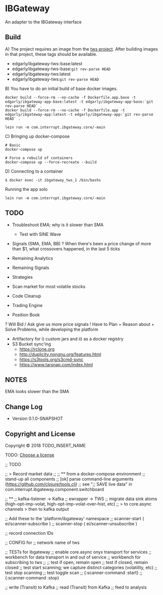 # IBGateway

An adapter to the IBGateway interface


## Build 

A) The project requires an image from the [tws project](https://github.com/twashing/tws). After building images in that project, these tags should be available.

- edgarly/ibgateway-tws-base:latest
- edgarly/ibgateway-tws-base:`git rev-parse HEAD`
- edgarly/ibgateway-tws:latest 
- edgarly/ibgateway-tws:`git rev-parse HEAD`


B) You have to do an initial build of base docker images.
```
docker build --force-rm --no-cache -f Dockerfile.app.base -t edgarly/ibgateway-app-base:latest -t edgarly/ibgateway-app-base:`git rev-parse HEAD` .
docker build --force-rm --no-cache -f Dockerfile.app -t edgarly/ibgateway-app:latest -t edgarly/ibgateway-app:`git rev-parse HEAD` .

lein run -m com.interrupt.ibgateway.core/-main
```

C) Bringing up docker-compose 
```
# Basic
docker-compose up 

# Force a rebuild of containers
docker-compose up --force-recreate --build
```

D) Connecting to a container
```
$ docker exec -it ibgateway_tws_1 /bin/bashs
```

Running the app solo
```
lein run -m com.interrupt.ibgateway.core/-main
```

## TODO

- Troubleshoot EMA; why is it slower than SMA
  - Test with SINE Wave
- Signals (SMA, EMA, BB)
  ? When there's been a price change of more than $1, what crossovers happened, in the last 5 ticks


- Remaining Analytics
- Remaining Signals
- Strategies
- Scan market for most volatile stocks


- Code Cleanup
- Trading Engine
- Position Book

? Will Bid / Ask give us more price signals 
! Have to Plan + Reason about + Solve Problems, while developing the platform

- Artifactory for i) custom jars and ii) as a docker registry
- S3 Bucket sync'ing
  - https://rclone.org
  - http://duplicity.nongnu.org/features.html
  - https://s3tools.org/s3cmd-sync
  - https://www.tarsnap.com/index.html


## NOTES

EMA looks slower than the SMA


## Change Log

* Version 0.1.0-SNAPSHOT


## Copyright and License

Copyright © 2018 TODO_INSERT_NAME

TODO: [Choose a license](http://choosealicense.com/)


;; TODO

;; > Record market data
;;
;; ** from a docker-compose environment
;; stand-up all components
;; [ok] parse command-line arguments (https://github.com/clojure/tools.cli)
;; see ";; SAVE live data" in com.interrupt.ibgateway.component.switchboard

;; **
;; kafka-listener -> Kafka
;; ewrapper -> TWS
;; migrate data sink atoms (high-opt-imp-volat, high-opt-imp-volat-over-hist, etc)
;;   > to core.async channels > then to kafka output


;; Add these to the 'platform/ibgateway' namespace
;;   scanner-start ( ei/scanner-subscribe )
;;   scanner-stop ( ei/scanner-unsubscribe )

;; record connection IDs

;; CONFIG for
;;   network name of tws

;; TESTs for ibgateway
;;   enable core.async onyx transport for services
;;   workbench for data transport in and out of service
;;   workbench for subscribing to tws
;;
;;   test if open, remain open
;;   test if closed, remain closed
;;   test start scanning; we capture distinct categories (volatility, etc)
;;   test stop scanning
;;   test toggle scan
;; {:scanner-command :start}
;; {:scanner-command :stop}


;; write (Transit) to Kafka
;; read (Transit) from Kafka
;; feed to analysis
